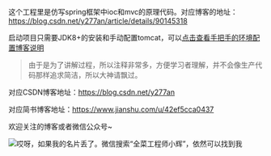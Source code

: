 这个工程里是仿写spring框架中ioc和mvc的原理代码。对应博客的地址：https://blog.csdn.net/y277an/article/details/90145318

启动项目只需要JDK8+的安装和手动配置tomcat，可以[点击查看手把手的环境配置博客说明](https://blog.csdn.net/y277an/article/details/100012643)

> 由于是为了讲解过程，所以注释非常多，方便学习者理解，并不会像生产代码那样追求简洁，所以大神请飘过。

对应CSDN博客地址：https://blog.csdn.net/y277an

对应简书博客地址：https://www.jianshu.com/u/42ef5cca0437

欢迎关注的博客或者微信公众号~

![哎呀，如果我的名片丢了。微信搜索“全菜工程师小辉”，依然可以找到我](http://mseddl.gitee.io/photos/always/weixin-public.png)
